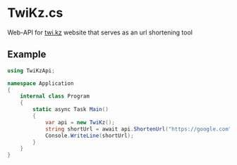 # TwiKz.cs
Web-API for [twi.kz](https://twi.kz/) website that serves as an url shortening tool

## Example
```cs
using TwiKzApi;

namespace Application
{
    internal class Program
    {
        static async Task Main()
        {
            var api = new TwiKz();
            string shortUrl = await api.ShortenUrl("https://google.com");
            Console.WriteLine(shortUrl);
        }
    }
}
```
